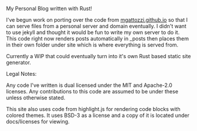 My Personal Blog written with Rust!

I've begun work on porting over the code from
[mgattozzi.github.io]("https://github.com/mgattozzi/mgattozzi.github.io")
so that I can serve files from a personal server and domain eventually.
I didn't want to use jekyll and thought it would be fun to write my own
server to do it. This code right now renders posts automatically in
\_posts then places them in their own folder under site which is where
everything is served from.

Currently a WIP that could eventually turn into it's own Rust based
static site generator.

Legal Notes:

Any code I've written is dual licensed under the MIT and Apache-2.0
licenses. Any contributions to this code are assumed to be under these
unless otherwise stated.

This site also uses code from highlight.js for rendering code blocks
with colored themes. It uses BSD-3 as a license and a copy of it
is located under docs/licenses for viewing.
